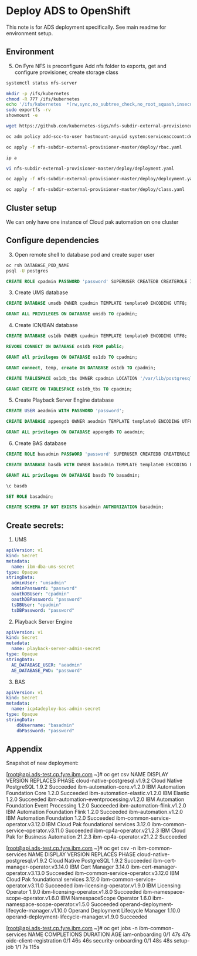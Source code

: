 # Deploy ADS to OpenShift

This note is for ADS deployment specifically. See main readme for environment setup.

## Environment


5. On Fyre NFS is preconfigure Add nfs folder to exports, get and configure provisioner, create storage class

  ```sh
  systemctl status nfs-server

  mkdir -p /ifs/kubernetes
  chmod -R 777 /ifs/kubernetes
  echo '/ifs/kubernetes  *(rw,sync,no_subtree_check,no_root_squash,insecure)' >> /etc/exports
  sudo exportfs -rv
  showmount -e

  wget https://github.com/kubernetes-sigs/nfs-subdir-external-provisioner/archive/refs/heads/master.zip

  oc adm policy add-scc-to-user hostmount-anyuid system:serviceaccount:default:nfs-client-provisioner

  oc apply -f nfs-subdir-external-provisioner-master/deploy/rbac.yaml
  
  ip a

  vi nfs-subdir-external-provisioner-master/deploy/deployment.yaml

  oc apply -f nfs-subdir-external-provisioner-master/deploy/deployment.yaml

  oc apply -f nfs-subdir-external-provisioner-master/deploy/class.yaml
  ```

## Cluster setup

We can only have one instance of Cloud pak automation on one cluster


## Configure dependencies



3. Open remote shell to database pod and create super user

  ```sh
  oc rsh DATABASE_POD_NAME
  psql -U postgres
  ```

  ```SQL
  CREATE ROLE cpadmin PASSWORD 'password' SUPERUSER CREATEDB CREATEROLE INHERIT LOGIN;
  ```

3. Create UMS database

  ```SQL
  CREATE DATABASE umsdb OWNER cpadmin TEMPLATE template0 ENCODING UTF8;

  GRANT ALL PRIVILEGES ON DATABASE umsdb TO cpadmin;
  ```

4. Create ICN/BAN database

  ```SQL
  CREATE DATABASE os1db OWNER cpadmin TEMPLATE template0 ENCODING UTF8;

  REVOKE CONNECT ON DATABASE os1db FROM public;

  GRANT all privileges ON DATABASE os1db TO cpadmin;

  GRANT connect, temp, create ON DATABASE os1db TO cpadmin;

  CREATE TABLESPACE os1db_tbs OWNER cpadmin LOCATION '/var/lib/postgresql/data/pgdata';

  GRANT CREATE ON TABLESPACE os1db_tbs TO cpadmin;
  ```

5. Create Playback Server Engine database

  ```SQL
  CREATE USER aeadmin WITH PASSWORD 'password';

  CREATE DATABASE appengdb OWNER aeadmin TEMPLATE template0 ENCODING UTF8;

  GRANT ALL privileges ON DATABASE appengdb TO aeadmin;
  ```

6. Create BAS database

  ```SQL
  CREATE ROLE basadmin PASSWORD 'password' SUPERUSER CREATEDB CREATEROLE INHERIT LOGIN;

  CREATE DATABASE basdb WITH OWNER basadmin TEMPLATE template0 ENCODING UTF8;

  GRANT ALL privileges ON DATABASE basdb TO basadmin;

  \c basdb

  SET ROLE basadmin;

  CREATE SCHEMA IF NOT EXISTS basadmin AUTHORIZATION basadmin;
  ```

## Create secrets:

1. UMS

  ```yaml
  apiVersion: v1
  kind: Secret
  metadata:
    name: ibm-dba-ums-secret
  type: Opaque
  stringData:
    adminUser: "umsadmin"
    adminPassword: "password"
    oauthDBUser: "cpadmin"
    oauthDBPassword: "password"
    tsDBUser: "cpadmin"
    tsDBPassword: "password"
  ```

2. Playback Server Engine

  ```yaml
  apiVersion: v1
  kind: Secret
  metadata:
    name: playback-server-admin-secret
  type: Opaque
  stringData:
    AE_DATABASE_USER: "aeadmin"
    AE_DATABASE_PWD: "password"
  ```

3. BAS
  ```yaml
  apiVersion: v1
  kind: Secret
  metadata:
    name: icp4adeploy-bas-admin-secret
  type: Opaque
  stringData:
      dbUsername: "basadmin"
      dbPassword: "password"
  ```

## Appendix

Snapshot of new deployment:

[root@api.ads-test.cp.fyre.ibm.com ~]# oc get csv
NAME                                    DISPLAY                                      VERSION   REPLACES                              PHASE
cloud-native-postgresql.v1.9.2          Cloud Native PostgreSQL                      1.9.2                                           Succeeded
ibm-automation-core.v1.2.0              IBM Automation Foundation Core               1.2.0                                           Succeeded
ibm-automation-elastic.v1.2.0           IBM Elastic                                  1.2.0                                           Succeeded
ibm-automation-eventprocessing.v1.2.0   IBM Automation Foundation Event Processing   1.2.0                                           Succeeded
ibm-automation-flink.v1.2.0             IBM Automation Foundation Flink              1.2.0                                           Succeeded
ibm-automation.v1.2.0                   IBM Automation Foundation                    1.2.0                                           Succeeded
ibm-common-service-operator.v3.12.0     IBM Cloud Pak foundational services          3.12.0    ibm-common-service-operator.v3.11.0   Succeeded
ibm-cp4a-operator.v21.2.3               IBM Cloud Pak for Business Automation        21.2.3    ibm-cp4a-operator.v21.2.2             Succeeded

[root@api.ads-test.cp.fyre.ibm.com ~]# oc get csv -n ibm-common-services
NAME                                           DISPLAY                                VERSION   REPLACES                                      PHASE
cloud-native-postgresql.v1.9.2                 Cloud Native PostgreSQL                1.9.2                                                   Succeeded
ibm-cert-manager-operator.v3.14.0              IBM Cert Manager                       3.14.0    ibm-cert-manager-operator.v3.13.0             Succeeded
ibm-common-service-operator.v3.12.0            IBM Cloud Pak foundational services    3.12.0    ibm-common-service-operator.v3.11.0           Succeeded
ibm-licensing-operator.v1.9.0                  IBM Licensing Operator                 1.9.0     ibm-licensing-operator.v1.8.0                 Succeeded
ibm-namespace-scope-operator.v1.6.0            IBM NamespaceScope Operator            1.6.0     ibm-namespace-scope-operator.v1.5.0           Succeeded
operand-deployment-lifecycle-manager.v1.10.0   Operand Deployment Lifecycle Manager   1.10.0    operand-deployment-lifecycle-manager.v1.9.0   Succeeded


[root@api.ads-test.cp.fyre.ibm.com ~]# oc get jobs -n ibm-common-services
NAME                       COMPLETIONS   DURATION   AGE
iam-onboarding             0/1           47s        47s
oidc-client-registration   0/1           46s        46s
security-onboarding        0/1           48s        48s
setup-job                  1/1           7s         115s

